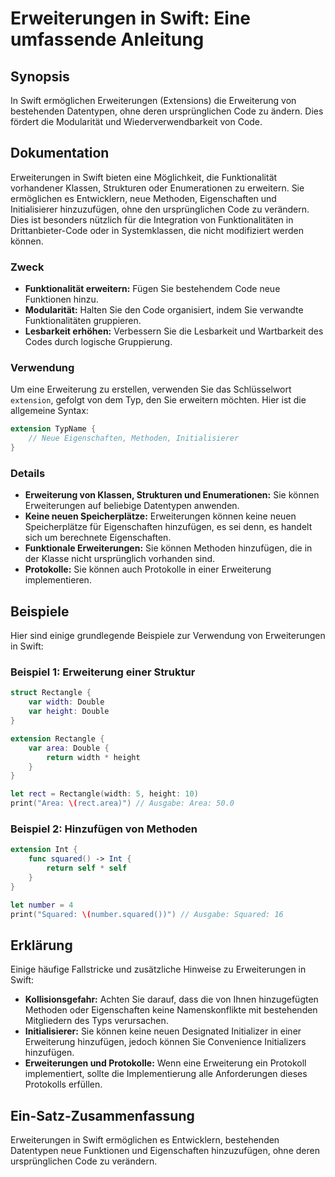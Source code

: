 <!--
Meta Description: # Erweiterungen in Swift: Eine umfassende Anleitung ## Synopsis In Swift ermöglichen Erweiterungen (Extensions) die Erweiterung von bestehenden Datent...
Meta Keywords: sie, erweiterungen, die, swift, von
-->

# Erweiterungen in Swift: Eine umfassende Anleitung

## Synopsis
In Swift ermöglichen Erweiterungen (Extensions) die Erweiterung von bestehenden Datentypen, ohne deren ursprünglichen Code zu ändern. Dies fördert die Modularität und Wiederverwendbarkeit von Code.

## Dokumentation
Erweiterungen in Swift bieten eine Möglichkeit, die Funktionalität vorhandener Klassen, Strukturen oder Enumerationen zu erweitern. Sie ermöglichen es Entwicklern, neue Methoden, Eigenschaften und Initialisierer hinzuzufügen, ohne den ursprünglichen Code zu verändern. Dies ist besonders nützlich für die Integration von Funktionalitäten in Drittanbieter-Code oder in Systemklassen, die nicht modifiziert werden können.

### Zweck
- **Funktionalität erweitern:** Fügen Sie bestehendem Code neue Funktionen hinzu.
- **Modularität:** Halten Sie den Code organisiert, indem Sie verwandte Funktionalitäten gruppieren.
- **Lesbarkeit erhöhen:** Verbessern Sie die Lesbarkeit und Wartbarkeit des Codes durch logische Gruppierung.

### Verwendung
Um eine Erweiterung zu erstellen, verwenden Sie das Schlüsselwort `extension`, gefolgt von dem Typ, den Sie erweitern möchten. Hier ist die allgemeine Syntax:

```swift
extension TypName {
    // Neue Eigenschaften, Methoden, Initialisierer
}
```

### Details
- **Erweiterung von Klassen, Strukturen und Enumerationen:** Sie können Erweiterungen auf beliebige Datentypen anwenden.
- **Keine neuen Speicherplätze:** Erweiterungen können keine neuen Speicherplätze für Eigenschaften hinzufügen, es sei denn, es handelt sich um berechnete Eigenschaften.
- **Funktionale Erweiterungen:** Sie können Methoden hinzufügen, die in der Klasse nicht ursprünglich vorhanden sind.
- **Protokolle:** Sie können auch Protokolle in einer Erweiterung implementieren.

## Beispiele
Hier sind einige grundlegende Beispiele zur Verwendung von Erweiterungen in Swift:

### Beispiel 1: Erweiterung einer Struktur
```swift
struct Rectangle {
    var width: Double
    var height: Double
}

extension Rectangle {
    var area: Double {
        return width * height
    }
}

let rect = Rectangle(width: 5, height: 10)
print("Area: \(rect.area)") // Ausgabe: Area: 50.0
```

### Beispiel 2: Hinzufügen von Methoden
```swift
extension Int {
    func squared() -> Int {
        return self * self
    }
}

let number = 4
print("Squared: \(number.squared())") // Ausgabe: Squared: 16
```

## Erklärung
Einige häufige Fallstricke und zusätzliche Hinweise zu Erweiterungen in Swift:

- **Kollisionsgefahr:** Achten Sie darauf, dass die von Ihnen hinzugefügten Methoden oder Eigenschaften keine Namenskonflikte mit bestehenden Mitgliedern des Typs verursachen.
- **Initialisierer:** Sie können keine neuen Designated Initializer in einer Erweiterung hinzufügen, jedoch können Sie Convenience Initializers hinzufügen.
- **Erweiterungen und Protokolle:** Wenn eine Erweiterung ein Protokoll implementiert, sollte die Implementierung alle Anforderungen dieses Protokolls erfüllen.

## Ein-Satz-Zusammenfassung
Erweiterungen in Swift ermöglichen es Entwicklern, bestehenden Datentypen neue Funktionen und Eigenschaften hinzuzufügen, ohne deren ursprünglichen Code zu verändern.